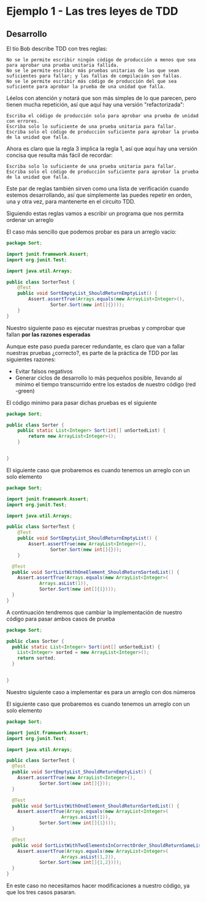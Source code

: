 # Ejemplo 1 - Las tres leyes de TDD

## Desarrollo

El tío Bob describe TDD con tres reglas:

    No se le permite escribir ningún código de producción a menos que sea para aprobar una prueba unitaria fallida.
    No se le permite escribir más pruebas unitarias de las que sean suficientes para fallar; y las fallas de compilación son fallas.
    No se le permite escribir más código de producción del que sea suficiente para aprobar la prueba de una unidad que falla.

Léelos con atención y notará que son más simples de lo que parecen, pero tienen mucha repetición, así que aquí hay una
versión "refactorizada":

    Escriba el código de producción solo para aprobar una prueba de unidad con errores.
    Escriba solo lo suficiente de una prueba unitaria para fallar.
    Escriba solo el código de producción suficiente para aprobar la prueba de la unidad que falla.

Ahora es claro que la regla 3 implica la regla 1, así que aquí hay una versión concisa que resulta más fácil de
recordar:

    Escriba solo lo suficiente de una prueba unitaria para fallar.
    Escriba solo el código de producción suficiente para aprobar la prueba de la unidad que falla.

Este par de reglas también sirven como una lista de verificación cuando estemos desarrollando, así que simplemente las
puedes repetir en orden, una y otra vez, para mantenerte en el circuito TDD.

Siguiendo estas reglas vamos a escribir un programa que nos permita ordenar un arreglo

El caso más sencillo que podemos probar es para un arreglo vacío:

```java
package Sort;

import junit.framework.Assert;
import org.junit.Test;

import java.util.Arrays;

public class SorterTest {
    @Test
    public void SortEmptyList_ShouldReturnEmptyList() {
        Assert.assertTrue(Arrays.equals(new ArrayList<Integer>(),
                Sorter.Sort(new int[]{})));
    }
}

```

Nuestro siguiente paso es ejecutar nuestras pruebas y comprobar que fallan **por las razones esperadas**

Aunque este paso pueda parecer redundante, es claro que van a fallar nuestras pruebas ¿correcto?, es parte de la
práctica de TDD por las siguientes razones:

- Evitar falsos negativos
- Generar ciclos de desarrollo lo más pequeños posible, llevando al minimo el tiempo transcurrido entre los estados de
  nuestro código (red -green)

El código minimo para pasar dichas pruebas es el siguiente

```java
package Sort;

public class Sorter {
    public static List<Integer> Sort(int[] unSortedList) {
        return new ArrayList<Integer>();
    }


}
```

El siguiente caso que probaremos es cuando tenemos un arreglo con un solo elemento

```java
package Sort;

import junit.framework.Assert;
import org.junit.Test;

import java.util.Arrays;

public class SorterTest {
    @Test
    public void SortEmptyList_ShouldReturnEmptyList() {
        Assert.assertTrue(new ArrayList<Integer>(),
                Sorter.Sort(new int[]{}));
    }

  @Test
  public void SortListWithOneElement_ShouldReturnSortedList() {
    Assert.assertTrue(Arrays.equals(new ArrayList<Integer>(
            Arrays.asList(1)),
            Sorter.Sort(new int[]{1})));
  }
}

```

A continuación tendremos que cambiar la implementación de nuestro código para pasar ambos casos de prueba

```java
package Sort;

public class Sorter {
  public static List<Integer> Sort(int[] unSortedList) {
    List<Integer> sorted = new ArrayList<Integer>();
    return sorted;
  }


}

```

Nuestro siguiente caso a implementar es para un arreglo con dos números

El siguiente caso que probaremos es cuando tenemos un arreglo con un solo elemento

```java
package Sort;

import junit.framework.Assert;
import org.junit.Test;

import java.util.Arrays;

public class SorterTest {
  @Test
  public void SortEmptyList_ShouldReturnEmptyList() {
    Assert.assertTrue(new ArrayList<Integer>(),
            Sorter.Sort(new int[]{}));
  }

  @Test
  public void SortListWithOneElement_ShouldReturnSortedList() {
    Assert.assertTrue(Arrays.equals(new ArrayList<Integer>(
                    Arrays.asList(1)),
            Sorter.Sort(new int[]{1})));
  }

  @Test
  public void SortListWithTwoElementsInCorrectOrder_ShouldReturnSameList() {
    Assert.assertTrue(Arrays.equals(new ArrayList<Integer>(
                    Arrays.asList(1,2)),
            Sorter.Sort(new int[]{1,2})));
  }
}

```

En este caso no necesitamos hacer modificaciones a nuestro código, ya que los tres casos pasaran.
